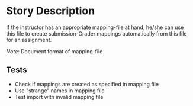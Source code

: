Story Description
=================

If the instructor has an appropriate mapping-file at hand, he/she can use this file to create submission-Grader mappings automatically from this file for an assignment.

*Note:* Document format of mapping-file

Tests
-----

-   Check if mappings are created as specified in mapping file
-   Use "strange" names in mapping file
-   Test import with invalid mapping file